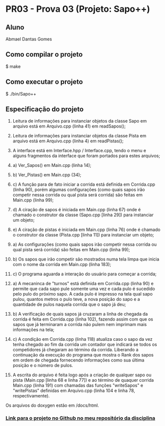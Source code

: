 # PR03 - Prova 03 (Projeto: Sapo++)
## Aluno
Abmael Dantas Gomes

## Como compilar o projeto
  $ make

## Como executar o projeto
  $ ./bin/Sapo++

## Especificação do projeto

1. Leitura de informações para instanciar objetos da classe Sapo em arquivo está em Arquivo.cpp (linha 41) em readSapos();
2. Leitura de informações para instanciar objetos da classe Pista em arquivo está em Arquivo.cpp (linha 4) em readPistas();

3. A interface está em Interface.hpp / Interface.cpp, tendo o menu e alguns fragmentos da interface que foram portados para estes arquivos;
3. a) Ver_Sapos() em Main.cpp (linha 14);
3. b) Ver_Pistas() em Main.cpp (34);
3. c) A função para de fato iniciar a corrida está definida em Corrida.cpp (linha 90), porém algumas configurações (como quais sapos irão competir nessa corrida ou qual pista será corrida) são feitas em Main.cpp (linha 99);
3. d) A ciração de sapos é iniciada em Main.cpp (linha 67) onde é chamado o construtor da classe (Sapo.cpp [linha 29]) para instanciar um objeto;
3. e) A ciração de pistas é iniciada em Main.cpp (linha 76) onde é chamado o construtor da classe (Pista.cpp [linha 11]) para instanciar um objeto;

4. a) As configurações (como quais sapos irão competir nessa corrida ou qual pista será corrida) são feitas em Main.cpp (linha 99);
4. b) Os sapos que irão competir são mostrados numa tela limpa que inicia com o nome da corrida em Main.cpp (linha 183);
4. c) O programa aguarda a interação do usuário para começar a corrida;

5. a) A mecaninca de "turnos" está definida em Corrida.cpp (linha 90) e permite que cada sapo pule somente uma vez e cada pulo é sucedido pelo pulo do próximo sapo. A cada pulo é impresso na tela qual sapo pulou, quantos metros o pulo teve, a nova posição do sapo e a quantidade de pulos naquela corrida que o sapo já deu;
5. b) A verificação de quais sapos já cruzaram a linha de chegada da corrida é feita em Corrida.cpp (linha 102), fazendo assim com que os sapos que já terminaram a corrida não pulem nem imprimam mais informações na tela; 
5. c) A condição em Corrida.cpp (linha 118) atualiza caso o sapo da vez tenha chegado ao fim da corrida um contador que indicará se todos os competidores já chegaram ao término da corrida. Liberando a continuação da execução do programa que mostra o Rank dos sapos em ordem de chegada fornecendo informações como sua última posição e o número de pulos.

6. A escrita do arquivo é feita logo após a criação de qualquer sapo ou pista (Main.cpp [linha 68 e linha 77]) e ao término de quaquer corrida Main.cpp (linha 191) com chamadas das funções "writeSapos" e "writePistas" definidas em Arquivo.cpp (linha 104 e linha 78, respectivamente). 

Os arquivos do doxygen estão em /docs/html.

### [Link para o projeto no Github no meu repositório da disciplina](https://github.com/abmaeld/LPI/tree/master/PR03)